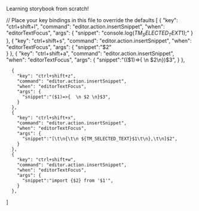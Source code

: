 Learning storybook from scratch!

// Place your key bindings in this file to override the defaults
[
    {
        "key": "ctrl+shift+l",
        "command": "editor.action.insertSnippet",
        "when": "editorTextFocus",
        "args": {
          "snippet": "console.log(${TM_SELECTED_TEXT}$1);"
        }
      },
      {
        "key": "ctrl+shift+s",
        "command": "editor.action.insertSnippet",
        "when": "editorTextFocus",
        "args": {
          "snippet":"<?php ${TM_SELECTED_TEXT}$1  ?>$2"         
        }
      },
      {
        "key": "ctrl+shift+a",
        "command": "editor.action.insertSnippet",
        "when": "editorTextFocus",
        "args": {
          "snippet":"(($1)=>{  \n $2\n})$3",
        }
      },
      
      {
        "key": "ctrl+shift+z",
        "command": "editor.action.insertSnippet",
        "when": "editorTextFocus",
        "args": {
          "snippet":"($1)=>{  \n $2 \n}$3",
        }
      },
      {
        "key": "ctrl+shift+x",
        "command": "editor.action.insertSnippet",
        "when": "editorTextFocus",
        "args": {
          "snippet":"[\t\n{\t\n ${TM_SELECTED_TEXT}$1\t\n},\t\n]$2",
        }
      },
      {
        "key": "ctrl+shift+w",
        "command": "editor.action.insertSnippet",
        "when": "editorTextFocus",
        "args": {
          "snippet":"import {$2} from '$1'",
        }
      },

]